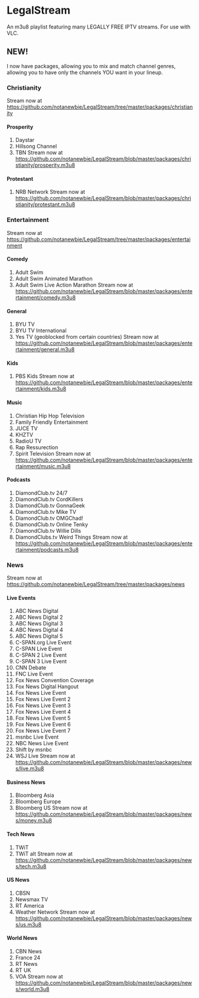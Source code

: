 # LegalStream
An m3u8 playlist featuring many LEGALLY FREE IPTV streams. For use with VLC.
## NEW!

I now have packages, allowing you to mix and match channel genres, allowing you to have only the channels YOU want in your lineup.

### Christianity
Stream now at https://github.com/notanewbie/LegalStream/tree/master/packages/christianity
#### Prosperity
1. Daystar
2. Hillsong Channel
3. TBN
Stream now at https://github.com/notanewbie/LegalStream/blob/master/packages/christianity/prosperity.m3u8
#### Protestant
1. NRB Network
Stream now at https://github.com/notanewbie/LegalStream/blob/master/packages/christianity/protestant.m3u8
### Entertainment
Stream now at https://github.com/notanewbie/LegalStream/tree/master/packages/entertainment
#### Comedy
1. Adult Swim
2. Adult Swim Animated Marathon
3. Adult Swim Live Action Marathon
Stream now at https://github.com/notanewbie/LegalStream/blob/master/packages/entertainment/comedy.m3u8
#### General
1. BYU TV
2. BYU TV International
3. Yes TV (geoblocked from certain countries)
Stream now at https://github.com/notanewbie/LegalStream/blob/master/packages/entertainment/general.m3u8
#### Kids
1. PBS Kids
Stream now at https://github.com/notanewbie/LegalStream/blob/master/packages/entertainment/kids.m3u8
#### Music
1. Christian Hip Hop Television
2. Family Friendly Entertainment
3. JUCE TV
4. KHZTV
5. RadioU TV
6. Rap Ressurection
7. Spirit Television
Stream now at https://github.com/notanewbie/LegalStream/blob/master/packages/entertainment/music.m3u8
#### Podcasts
1. DiamondClub.tv 24/7
2. DiamondClub.tv CordKillers
3. DiamondClub.tv GonnaGeek
4. DiamondClub.tv Mike TV
5. DiamondClub.tv OMGChad!
6. DiamondClub.tv Online Tenky
7. DiamondClub.tv Willie Dills
8. DiamondClubs.tv Weird Things
Stream now at https://github.com/notanewbie/LegalStream/blob/master/packages/entertainment/podcasts.m3u8
### News
Stream now at https://github.com/notanewbie/LegalStream/tree/master/packages/news
#### Live Events
1. ABC News Digital
2. ABC News Digital 2
3. ABC News Digital 3
4. ABC News Digital 4
5. ABC News Digital 5
6. C-SPAN.org Live Event
7. C-SPAN Live Event
8. C-SPAN 2 Live Event
9. C-SPAN 3 Live Event
10. CNN Debate
11. FNC Live Event
12. Fox News Convention Coverage
13. Fox News Digital Hangout
14. Fox News Live Event
15. Fox News Live Event 2
16. Fox News Live Event 3
17. Fox News Live Event 4
18. Fox News Live Event 5
19. Fox News Live Event 6
20. Fox News Live Event 7
21. msnbc Live Event
22. NBC News Live Event
23. Shift by msnbc
24. WSJ Live
Stream now at https://github.com/notanewbie/LegalStream/blob/master/packages/news/live.m3u8
#### Business News
1. Bloomberg Asia
2. Bloomberg Europe
3. Bloomberg US
Stream now at https://github.com/notanewbie/LegalStream/blob/master/packages/news/money.m3u8
#### Tech News
1. TWiT
2. TWiT alt
Stream now at https://github.com/notanewbie/LegalStream/blob/master/packages/news/tech.m3u8
#### US News
1. CBSN
2. Newsmax TV
3. RT America
4. Weather Network
Stream now at https://github.com/notanewbie/LegalStream/blob/master/packages/news/us.m3u8
#### World News
1. CBN News
2. France 24
3. RT News
4. RT UK
5. VOA
Stream now at https://github.com/notanewbie/LegalStream/blob/master/packages/news/world.m3u8
